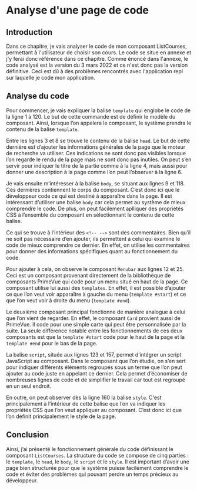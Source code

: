 # Analyse d'une page de code

## Introduction
Dans ce chapitre, je vais analyser le code de mon composant ListCourses, permettant à l'utilisateur de choisir son cours. Le code se situe en annexe et j'y ferai donc référence dans ce chapitre. Comme énoncé dans l'annexe, le code analysé est la version du 3 mars 2022 et ce n'est donc pas la version définitive. Ceci est dû à des problèmes rencontrés avec l'application repl sur laquelle je code mon application. 

## Analyse du code

Pour commencer, je vais expliquer la balise `template` qui englobe le code de la ligne 1 à 120. Le but de cette commande est de définir le modèle du composant. Ainsi, lorsque l’on appelera le composant, le système prendra le contenu de la balise `template`. 

Entre les lignes 3 et 8 se trouve le contenu de la balise `head`. Le but de cette dernière est d’ajouter les informations générales de la page que le moteur de recherche va utiliser. Ces indications ne sont donc pas visibles lorsque l’on regarde le rendu de la page mais ne sont donc pas inutiles. On peut s’en servir pour indiquer le titre de la partie comme à la ligne 4, mais aussi pour donner une description à la page comme l’on peut l’observer à la ligne 6. 

Je vais ensuite m’intéresser à la balise `body`, se situant aux lignes 9 et 118. Ces dernières contiennent le corps du composant. C’est donc ici que le développeur code ce qui est destiné à apparaître dans la page. Il est intéressant d’utiliser une balise `body` car cela permet au système de mieux comprendre le code. De plus, on peut facilement aplliquer des   propriétés CSS à l’ensemble du composant en sélectionnant le contenu de cette balise. 

Ce qui se trouve à l’intérieur des `<!-- -->` sont des commentaires. Bien qu’il ne soit pas nécessaire d’en ajouter, ils permettent à celui qui examine le code de mieux comprendre ce dernier. En effet, on utilise les commentaires pour donner des informations spécifiques quant au fonctionnement du code. 

Pour ajouter à cela, on observe le composant `Menubar` aux lignes 12 et 25. Ceci est un composant provenant directement de la bibliothèque de composants PrimeVue qui code pour un menu situé en haut de la page. Ce composant utilise lui aussi des `templates`. En effet, il est possible d’ajouter ce que l’on veut voir apparaître à gauche du menu (`template #start`) et ce que l’on veut voir à droite du menu (`template #end`). 

Le deuxième composant principal fonctionne de manière analogue à celui que l’on vient de regarder. En effet, le composant `Card` provient aussi de PrimeVue. Il code pour une simple carte qui peut être personnalisée par la suite. La seule différence notable entre les fonctionnements de ces deux composants est que la `template #start` code pour le haut de la page et la `template #end` pour le bas de la page. 

La balise `script`, située aux lignes 123 et 157, permet d’intégrer un script JavaScript au composant. Dans le composant que l’on étudie, on s’en sert pour indiquer différents éléments regroupés sous un terme que l’on peut ajouter au code juste en appelant ce dernier. Cela permet d’économiser de nombreuses lignes de code et de simplifier le travail car tout est regroupé en un seul endroit. 

En outre, on peut observer dès la ligne 160 la balise `style`. C'est principalement à l’intérieur de cette balise que l’on va indiquer les propriétés CSS que l’on veut appliquer au composant. C’est donc ici que l’on définit principalement le style de la page. 

## Conclusion 

Ainsi, j’ai présenté le fonctionnement générale du code définissant le composant `ListCourses`. La structure du code se compose de cinq parties : le `template`, le `head`, le `body`, le `script` et le `style`. Il est important d’avoir une page bien structurée pour que le système puisse facilement comprendre le code et éviter des problèmes qui pouvant perdre un temps précieux au développeur. 
